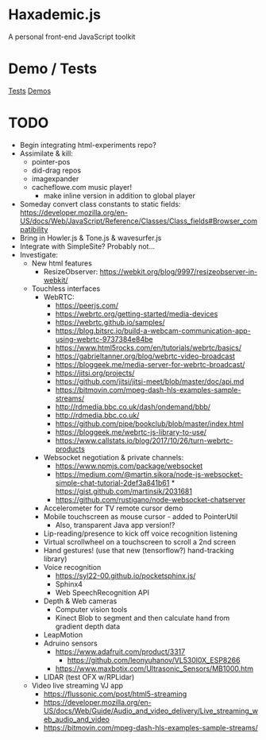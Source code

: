 # Haxademic.js

A personal front-end JavaScript toolkit

# Demo / Tests

[Tests](https://cacheflowe.github.io/haxademic.js/)
[Demos](https://cacheflowe.github.io/haxademic.js/demo)

# TODO

* Begin integrating html-experiments repo?
* Assimilate & kill:
  * pointer-pos
  * did-drag repos
  * imagexpander
  * cacheflowe.com music player!
    * make inline version in addition to global player
* Someday convert class constants to static fields: https://developer.mozilla.org/en-US/docs/Web/JavaScript/Reference/Classes/Class_fields#Browser_compatibility
* Bring in Howler.js & Tone.js & wavesurfer.js
* Integrate with SimpleSite? Probably not...
* Investigate:
  * New html features
    * ResizeObserver: https://webkit.org/blog/9997/resizeobserver-in-webkit/
  * Touchless interfaces
    * WebRTC: 
      * https://peerjs.com/
      * https://webrtc.org/getting-started/media-devices
      * https://webrtc.github.io/samples/
      * https://blog.bitsrc.io/build-a-webcam-communication-app-using-webrtc-9737384e84be
      * https://www.html5rocks.com/en/tutorials/webrtc/basics/
      * https://gabrieltanner.org/blog/webrtc-video-broadcast
      * https://bloggeek.me/media-server-for-webrtc-broadcast/
      * https://jitsi.org/projects/
      * https://github.com/jitsi/jitsi-meet/blob/master/doc/api.md
      * https://bitmovin.com/mpeg-dash-hls-examples-sample-streams/
      * http://rdmedia.bbc.co.uk/dash/ondemand/bbb/
      * http://rdmedia.bbc.co.uk/
      * https://github.com/pipe/bookclub/blob/master/index.html
      * https://bloggeek.me/webrtc-js-library-to-use/
      * https://www.callstats.io/blog/2017/10/26/turn-webrtc-products
    * Websocket negotiation & private channels:
      * https://www.npmjs.com/package/websocket
      * https://medium.com/@martin.sikora/node-js-websocket-simple-chat-tutorial-2def3a841b61 * https://gist.github.com/martinsik/2031681
      * https://github.com/rustigano/node-websocket-chatserver
    * Accelerometer for TV remote cursor demo
    * Mobile touchscreen as mouse cursor - added to PointerUtil
      * Also, transparent Java app version!?
    * Lip-reading/presence to kick off voice recognition listening
    * Virtual scrollwheel on a touchscreen to scroll a 2nd screen
    * Hand gestures! (use that new (tensorflow?) hand-tracking library)
    * Voice recognition
      * https://syl22-00.github.io/pocketsphinx.js/
      * Sphinx4
      * Web SpeechRecognition API
    * Depth & Web cameras
      * Computer vision tools
      * Kinect Blob to segment and then calculate hand from gradient depth data
    * LeapMotion
    * Adruino sensors
      * https://www.adafruit.com/product/3317
        * https://github.com/leonyuhanov/VL530l0X_ESP8266
      * https://www.maxbotix.com/Ultrasonic_Sensors/MB1000.htm
    * LIDAR (test OFX w/RPLidar)
  * Video live streaming VJ app
    * https://flussonic.com/post/html5-streaming
    * https://developer.mozilla.org/en-US/docs/Web/Guide/Audio_and_video_delivery/Live_streaming_web_audio_and_video
    * https://bitmovin.com/mpeg-dash-hls-examples-sample-streams/